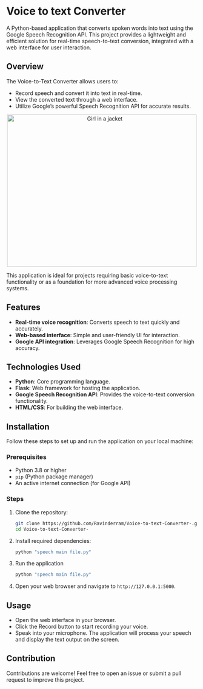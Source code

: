 # Voice to text Converter
A Python-based application that converts spoken words into text using the Google Speech Recognition API. This project provides a lightweight and efficient solution for real-time speech-to-text conversion, integrated with a web interface for user interaction.
## Overview
The Voice-to-Text Converter allows users to:
- Record speech and convert it into text in real-time.
- View the converted text through a web interface.
- Utilize Google’s powerful Speech Recognition API for accurate results.
<p align="center">
<img src="https://github.com/user-attachments/assets/613780e7-b0b9-4c5a-bd04-f1b1ead0c63d" alt="Girl in a jacket" width="500" height="400"> <br />
</p>
This application is ideal for projects requiring basic voice-to-text functionality or as a foundation for more advanced voice processing systems.

## Features
- **Real-time voice recognition**: Converts speech to text quickly and accurately.
- **Web-based interface**: Simple and user-friendly UI for interaction.
- **Google API integration**: Leverages Google Speech Recognition for high accuracy.

## Technologies Used

- **Python**: Core programming language.
- **Flask**: Web framework for hosting the application.
- **Google Speech Recognition API**: Provides the voice-to-text conversion functionality.
- **HTML/CSS**: For building the web interface.

## Installation

Follow these steps to set up and run the application on your local machine:

### Prerequisites

- Python 3.8 or higher
- `pip` (Python package manager)
- An active internet connection (for Google API)

### Steps

1. Clone the repository:
   ```bash
   git clone https://github.com/Ravinderram/Voice-to-text-Converter-.git
   cd Voice-to-text-Converter-
2. Install required dependencies:
   ```bash
   python "speech main file.py"
   ```
3. Run the application
   ```bash
   python "speech main file.py"
   ```
4. Open your web browser and navigate to ```http://127.0.0.1:5000```.
## Usage
- Open the web interface in your browser.
- Click the Record button to start recording your voice.
- Speak into your microphone. The application will process your speech and display the text output on the screen.
## Contribution
Contributions are welcome! Feel free to open an issue or submit a pull request to improve this project.
